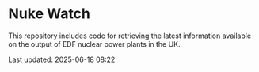 # Nuke Watch

This repository includes code for retrieving the latest information available on the output of EDF nuclear power plants in the UK.

Last updated: 2025-06-18 08:22